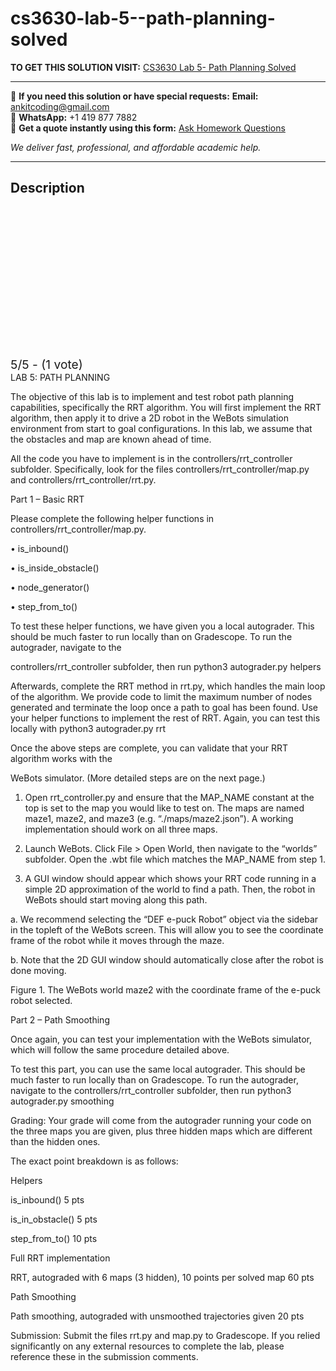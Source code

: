 # cs3630-lab-5--path-planning-solved
**TO GET THIS SOLUTION VISIT:** [CS3630 Lab 5- Path Planning Solved](https://www.ankitcodinghub.com/product/cs-3630-introduction-to-robotics-and-perception-solved-4/)


---

📩 **If you need this solution or have special requests:** **Email:** ankitcoding@gmail.com  
📱 **WhatsApp:** +1 419 877 7882  
📄 **Get a quote instantly using this form:** [Ask Homework Questions](https://www.ankitcodinghub.com/services/ask-homework-questions/)

*We deliver fast, professional, and affordable academic help.*

---

<h2>Description</h2>



<div class="kk-star-ratings kksr-auto kksr-align-center kksr-valign-top" data-payload="{&quot;align&quot;:&quot;center&quot;,&quot;id&quot;:&quot;127067&quot;,&quot;slug&quot;:&quot;default&quot;,&quot;valign&quot;:&quot;top&quot;,&quot;ignore&quot;:&quot;&quot;,&quot;reference&quot;:&quot;auto&quot;,&quot;class&quot;:&quot;&quot;,&quot;count&quot;:&quot;1&quot;,&quot;legendonly&quot;:&quot;&quot;,&quot;readonly&quot;:&quot;&quot;,&quot;score&quot;:&quot;5&quot;,&quot;starsonly&quot;:&quot;&quot;,&quot;best&quot;:&quot;5&quot;,&quot;gap&quot;:&quot;4&quot;,&quot;greet&quot;:&quot;Rate this product&quot;,&quot;legend&quot;:&quot;5\/5 - (1 vote)&quot;,&quot;size&quot;:&quot;24&quot;,&quot;title&quot;:&quot;CS3630 Lab 5- Path Planning Solved&quot;,&quot;width&quot;:&quot;138&quot;,&quot;_legend&quot;:&quot;{score}\/{best} - ({count} {votes})&quot;,&quot;font_factor&quot;:&quot;1.25&quot;}">

<div class="kksr-stars">

<div class="kksr-stars-inactive">
            <div class="kksr-star" data-star="1" style="padding-right: 4px">


<div class="kksr-icon" style="width: 24px; height: 24px;"></div>
        </div>
            <div class="kksr-star" data-star="2" style="padding-right: 4px">


<div class="kksr-icon" style="width: 24px; height: 24px;"></div>
        </div>
            <div class="kksr-star" data-star="3" style="padding-right: 4px">


<div class="kksr-icon" style="width: 24px; height: 24px;"></div>
        </div>
            <div class="kksr-star" data-star="4" style="padding-right: 4px">


<div class="kksr-icon" style="width: 24px; height: 24px;"></div>
        </div>
            <div class="kksr-star" data-star="5" style="padding-right: 4px">


<div class="kksr-icon" style="width: 24px; height: 24px;"></div>
        </div>
    </div>

<div class="kksr-stars-active" style="width: 138px;">
            <div class="kksr-star" style="padding-right: 4px">


<div class="kksr-icon" style="width: 24px; height: 24px;"></div>
        </div>
            <div class="kksr-star" style="padding-right: 4px">


<div class="kksr-icon" style="width: 24px; height: 24px;"></div>
        </div>
            <div class="kksr-star" style="padding-right: 4px">


<div class="kksr-icon" style="width: 24px; height: 24px;"></div>
        </div>
            <div class="kksr-star" style="padding-right: 4px">


<div class="kksr-icon" style="width: 24px; height: 24px;"></div>
        </div>
            <div class="kksr-star" style="padding-right: 4px">


<div class="kksr-icon" style="width: 24px; height: 24px;"></div>
        </div>
    </div>
</div>


<div class="kksr-legend" style="font-size: 19.2px;">
            5/5 - (1 vote)    </div>
    </div>
LAB 5: PATH PLANNING

The objective of this lab is to implement and test robot path planning capabilities, specifically the RRT algorithm. You will first implement the RRT algorithm, then apply it to drive a 2D robot in the WeBots simulation environment from start to goal configurations. In this lab, we assume that the obstacles and map are known ahead of time.

All the code you have to implement is in the controllers/rrt_controller subfolder. Specifically, look for the files controllers/rrt_controller/map.py and controllers/rrt_controller/rrt.py.

Part 1 – Basic RRT

Please complete the following helper functions in controllers/rrt_controller/map.py.

• is_inbound()

• is_inside_obstacle()

• node_generator()

• step_from_to()

To test these helper functions, we have given you a local autograder. This should be much faster to run locally than on Gradescope. To run the autograder, navigate to the

controllers/rrt_controller subfolder, then run python3 autograder.py helpers

Afterwards, complete the RRT method in rrt.py, which handles the main loop of the algorithm. We provide code to limit the maximum number of nodes generated and terminate the loop once a path to goal has been found. Use your helper functions to implement the rest of RRT. Again, you can test this locally with python3 autograder.py rrt

Once the above steps are complete, you can validate that your RRT algorithm works with the

WeBots simulator. (More detailed steps are on the next page.)

1. Open rrt_controller.py and ensure that the MAP_NAME constant at the top is set to the map you would like to test on. The maps are named maze1, maze2, and maze3 (e.g. “./maps/maze2.json”). A working implementation should work on all three maps.

2. Launch WeBots. Click File &gt; Open World, then navigate to the “worlds” subfolder. Open the .wbt file which matches the MAP_NAME from step 1.

3. A GUI window should appear which shows your RRT code running in a simple 2D approximation of the world to find a path. Then, the robot in WeBots should start moving along this path.

a. We recommend selecting the “DEF e-puck Robot” object via the sidebar in the topleft of the WeBots screen. This will allow you to see the coordinate frame of the robot while it moves through the maze.

b. Note that the 2D GUI window should automatically close after the robot is done moving.

Figure 1. The WeBots world maze2 with the coordinate frame of the e-puck robot selected.

Part 2 – Path Smoothing

Once again, you can test your implementation with the WeBots simulator, which will follow the same procedure detailed above.

To test this part, you can use the same local autograder. This should be much faster to run locally than on Gradescope. To run the autograder, navigate to the controllers/rrt_controller subfolder, then run python3 autograder.py smoothing

Grading: Your grade will come from the autograder running your code on the three maps you are given, plus three hidden maps which are different than the hidden ones.

The exact point breakdown is as follows:

Helpers

is_inbound() 5 pts

is_in_obstacle() 5 pts

step_from_to() 10 pts

Full RRT implementation

RRT, autograded with 6 maps (3 hidden), 10 points per solved map 60 pts

Path Smoothing

Path smoothing, autograded with unsmoothed trajectories given 20 pts

Submission: Submit the files rrt.py and map.py to Gradescope. If you relied significantly on any external resources to complete the lab, please reference these in the submission comments.
